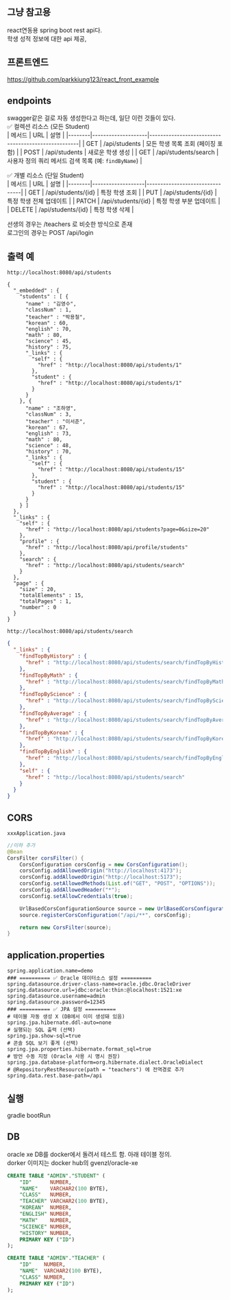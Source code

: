 ## 그냥 참고용
react연동용 spring boot rest api다.<br>
학생 성적 정보에 대한 api 제공,<br>

## 프론트엔드
https://github.com/parkkiung123/react_front_example

## endpoints
swagger같은 걸로 자동 생성한다고 하는데, 일단 이런 것들이 있다.<br>
✅ 컬렉션 리소스 (모든 Student)<br>
| 메서드 | URL                | 설명                                               |
|--------|--------------------|----------------------------------------------------|
| GET    | /api/students          | 모든 학생 목록 조회 (페이징 포함)                 |
| POST   | /api/students          | 새로운 학생 생성                                   |
| GET    | /api/students/search   | 사용자 정의 쿼리 메서드 검색 목록 (예: `findByName`) |

✅ 개별 리소스 (단일 Student)<br>
| 메서드 | URL               | 설명                           |
|--------|-------------------|--------------------------------|
| GET    | /api/students/{id}    | 특정 학생 조회                |
| PUT    | /api/students/{id}    | 특정 학생 전체 업데이트       |
| PATCH  | /api/students/{id}    | 특정 학생 부분 업데이트       |
| DELETE | /api/students/{id}    | 특정 학생 삭제                |

선생의 경우는 /teachers 로 비슷한 방식으로 존재<br>
로그인의 경우는 POST /api/login<br>

## 출력 예
`http://localhost:8080/api/students`
```
{
  "_embedded" : {
    "students" : [ {
      "name" : "김영수",
      "classNum" : 1,
      "teacher" : "박용철",
      "korean" : 60,
      "english" : 70,
      "math" : 80,
      "science" : 45,
      "history" : 75,
      "_links" : {
        "self" : {
          "href" : "http://localhost:8080/api/students/1"
        },
        "student" : {
          "href" : "http://localhost:8080/api/students/1"
        }
      }
    }, {
      "name" : "조하영",
      "classNum" : 3,
      "teacher" : "이서준",
      "korean" : 67,
      "english" : 73,
      "math" : 80,
      "science" : 48,
      "history" : 70,
      "_links" : {
        "self" : {
          "href" : "http://localhost:8080/api/students/15"
        },
        "student" : {
          "href" : "http://localhost:8080/api/students/15"
        }
      }
    } ]
  },
  "_links" : {
    "self" : {
      "href" : "http://localhost:8080/api/students?page=0&size=20"
    },
    "profile" : {
      "href" : "http://localhost:8080/api/profile/students"
    },
    "search" : {
      "href" : "http://localhost:8080/api/students/search"
    }
  },
  "page" : {
    "size" : 20,
    "totalElements" : 15,
    "totalPages" : 1,
    "number" : 0
  }
}
```
`http://localhost:8080/api/students/search`
```json
{
  "_links" : {
    "findTopByHistory" : {
      "href" : "http://localhost:8080/api/students/search/findTopByHistory"
    },
    "findTopByMath" : {
      "href" : "http://localhost:8080/api/students/search/findTopByMath"
    },
    "findTopByScience" : {
      "href" : "http://localhost:8080/api/students/search/findTopByScience"
    },
    "findTopByAverage" : {
      "href" : "http://localhost:8080/api/students/search/findTopByAverage"
    },
    "findTopByKorean" : {
      "href" : "http://localhost:8080/api/students/search/findTopByKorean"
    },
    "findTopByEnglish" : {
      "href" : "http://localhost:8080/api/students/search/findTopByEnglish"
    },
    "self" : {
      "href" : "http://localhost:8080/api/students/search"
    }
  }
}
```

## CORS
`xxxApplication.java`
```java
//이하 추가
@Bean
CorsFilter corsFilter() {
    CorsConfiguration corsConfig = new CorsConfiguration();
    corsConfig.addAllowedOrigin("http://localhost:4173");
    corsConfig.addAllowedOrigin("http://localhost:5173");
    corsConfig.setAllowedMethods(List.of("GET", "POST", "OPTIONS"));
    corsConfig.addAllowedHeader("*");
    corsConfig.setAllowCredentials(true);

    UrlBasedCorsConfigurationSource source = new UrlBasedCorsConfigurationSource();
    source.registerCorsConfiguration("/api/**", corsConfig);

    return new CorsFilter(source);
}
```

## application.properties
```
spring.application.name=demo
### ========== ✅ Oracle 데이터소스 설정 ==========
spring.datasource.driver-class-name=oracle.jdbc.OracleDriver
spring.datasource.url=jdbc:oracle:thin:@localhost:1521:xe
spring.datasource.username=admin
spring.datasource.password=12345
### ========== ✅ JPA 설정 ==========
# 테이블 자동 생성 X (DB에서 이미 생성돼 있음)
spring.jpa.hibernate.ddl-auto=none
# 실행되는 SQL 출력 (선택)
spring.jpa.show-sql=true
# 콘솔 SQL 보기 좋게 (선택)
spring.jpa.properties.hibernate.format_sql=true
# 방언 수동 지정 (Oracle 사용 시 명시 권장)
spring.jpa.database-platform=org.hibernate.dialect.OracleDialect
# @RepositoryRestResource(path = "teachers") 에 전역경로 추가
spring.data.rest.base-path=/api
```

## 실행
gradle bootRun

## DB
oracle xe DB를 docker에서 돌려서 테스트 함. 아래 테이블 정의.  
dorker 이미지는 docker hub의 gvenzl/oracle-xe  
```sql
CREATE TABLE "ADMIN"."STUDENT" (
    "ID"      NUMBER,
    "NAME"    VARCHAR2(100 BYTE),
    "CLASS"   NUMBER,
    "TEACHER" VARCHAR2(100 BYTE),
    "KOREAN"  NUMBER,
    "ENGLISH" NUMBER,
    "MATH"    NUMBER,
    "SCIENCE" NUMBER,
    "HISTORY" NUMBER,
    PRIMARY KEY ("ID")
);
```
```sql
CREATE TABLE "ADMIN"."TEACHER" (
    "ID"    NUMBER,
    "NAME"  VARCHAR2(100 BYTE),
    "CLASS" NUMBER,
    PRIMARY KEY ("ID")
);
```
